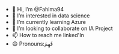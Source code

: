 - 👋 Hi, I’m @Fahima94
- 👀 I’m interested in data science
- 🌱 I’m currently learning Azure
- 💞️ I’m looking to collaborate on IA Project
- 📫 How to reach me linked'In
- 😄 Pronouns:فَهِمَ

<!---
Fahima94/Fahima94 is a ✨ special ✨ repository because its `README.md` (this file) appears on your GitHub profile.
You can click the Preview link to take a look at your changes.
--->

